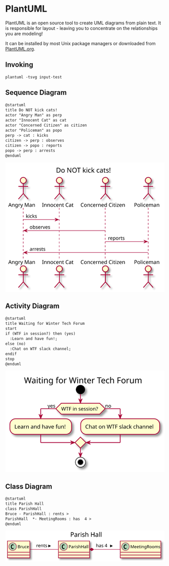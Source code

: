 PlantUML
========

PlantUML is an open source tool to create UML diagrams from plain text.
It is responsible for layout - leaving you to concentrate on the 
relationships you are modeling!

It can be installed by most Unix package managers or downloaded from 
[PlantUML.org](plantuml.org).


Invoking
--------

    plantuml -tsvg input-test
    
Sequence Diagram
----------------
    
    @startuml
    title Do NOT kick cats!
    actor "Angry Man" as perp
    actor "Innocent Cat" as cat
    actor "Concerned Citizen" as citizen
    actor "Policeman" as popo
    perp -> cat : kicks
    citizen -> perp : observes
    citizen -> popo : reports
    popo -> perp : arrests
    @enduml

![Sequence Diagram](./sequence.svg)

Activity Diagram 
----------------

    @startuml
    title Waiting for Winter Tech Forum
    start
    if (WTF in session?) then (yes)
      :Learn and have fun!;
    else (no)
      :Chat on WTF slack channel;
    endif
    stop
    @enduml


![Activity Diagram](./activity.svg)

Class Diagram
-------------
    
    @startuml
    title Parish Hall
    class ParishHall
    Bruce - ParishHall : rents >
    ParishHall  *- MeetingRooms : has  4 >
    @enduml
    
![Class Diagram](./class.svg)

